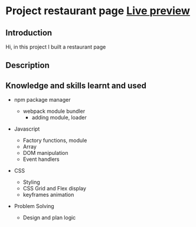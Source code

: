 
# Project restaurant page [Live preview](https://lancedang64.github.io/project_restaurant-page/)

## Introduction
Hi, in this project I built a restaurant page
## Description



## Knowledge and skills learnt and used
- npm package manager
  - webpack module bundler
    - adding module, loader

- Javascript
  - Factory functions, module 
  - Array
  - DOM manipulation
  - Event handlers

- CSS
  - Styling
  - CSS Grid and Flex display
  - keyframes animation
  
- Problem Solving
  - Design and plan logic
